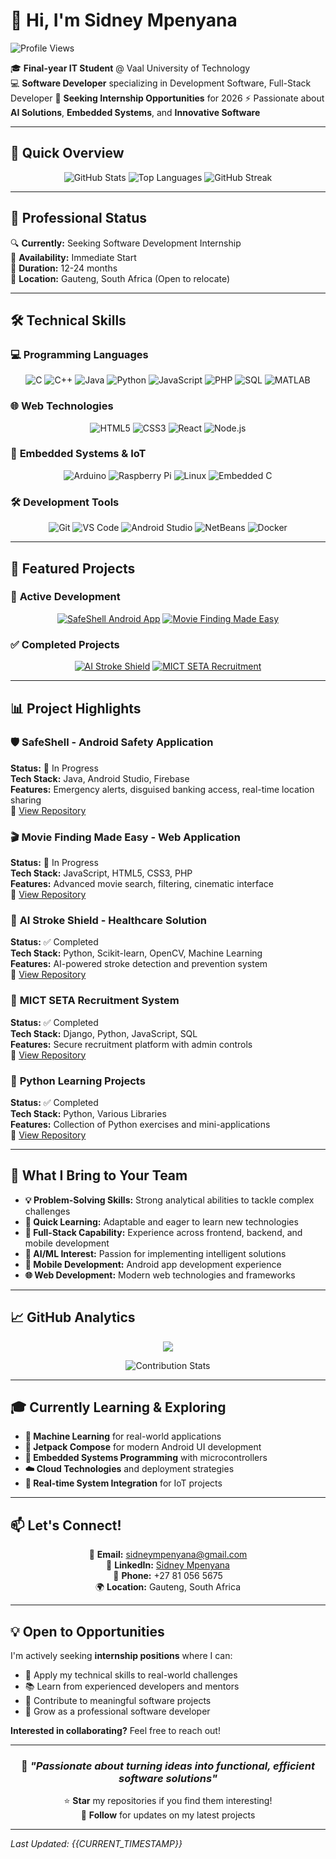 # 👋 Hi, I'm Sidney Mpenyana

![Profile Views](https://komarev.com/ghpvc/?username=SIDNEY081&color=blue)

🎓 **Final-year IT Student** @ Vaal University of Technology  
💻 **Software Developer** specializing in Development Software, Full-Stack Developer
🚀 **Seeking Internship Opportunities** for 2026
⚡ Passionate about **AI Solutions**, **Embedded Systems**, and **Innovative Software**

---

## 🚀 Quick Overview

<div align="center">

![GitHub Stats](https://github-readme-stats.vercel.app/api?username=SIDNEY081&show_icons=true&theme=radical&hide_border=true&bg_color=00000000)
![Top Languages](https://github-readme-stats.vercel.app/api/top-langs/?username=SIDNEY081&layout=compact&theme=radical&hide_border=true&bg_color=00000000)
![GitHub Streak](https://github-readme-streak-stats.herokuapp.com/?user=SIDNEY081&theme=radical&hide_border=true&background=00000000)

</div>

---

## 💼 Professional Status

🔍 **Currently:** Seeking Software Development Internship  
🎯 **Availability:** Immediate Start  
📅 **Duration:** 12-24 months  
📍 **Location:** Gauteng, South Africa (Open to relocate)

---

## 🛠️ Technical Skills

### 💻 **Programming Languages**
<div align="center">

![C](https://img.shields.io/badge/C-A8B9CC?style=for-the-badge&logo=c&logoColor=black)
![C++](https://img.shields.io/badge/C++-00599C?style=for-the-badge&logo=cplusplus&logoColor=white)
![Java](https://img.shields.io/badge/Java-007396?style=for-the-badge&logo=java&logoColor=white)
![Python](https://img.shields.io/badge/Python-3776AB?style=for-the-badge&logo=python&logoColor=white)
![JavaScript](https://img.shields.io/badge/JavaScript-F7DF1E?style=for-the-badge&logo=javascript&logoColor=black)
![PHP](https://img.shields.io/badge/PHP-777BB4?style=for-the-badge&logo=php&logoColor=white)
![SQL](https://img.shields.io/badge/SQL-4479A1?style=for-the-badge&logo=postgresql&logoColor=white)
![MATLAB](https://img.shields.io/badge/MATLAB-0076A8?style=for-the-badge&logo=mathworks&logoColor=white)

</div>

### 🌐 **Web Technologies**
<div align="center">

![HTML5](https://img.shields.io/badge/HTML5-E34F26?style=for-the-badge&logo=html5&logoColor=white)
![CSS3](https://img.shields.io/badge/CSS3-1572B6?style=for-the-badge&logo=css3&logoColor=white)
![React](https://img.shields.io/badge/React-61DAFB?style=for-the-badge&logo=react&logoColor=black)
![Node.js](https://img.shields.io/badge/Node.js-339933?style=for-the-badge&logo=nodedotjs&logoColor=white)

</div>

### 🔌 **Embedded Systems & IoT**
<div align="center">

![Arduino](https://img.shields.io/badge/Arduino-00979D?style=for-the-badge&logo=arduino&logoColor=white)
![Raspberry Pi](https://img.shields.io/badge/Raspberry%20Pi-A22846?style=for-the-badge&logo=raspberrypi&logoColor=white)
![Linux](https://img.shields.io/badge/Linux-FCC624?style=for-the-badge&logo=linux&logoColor=black)
![Embedded C](https://img.shields.io/badge/Embedded_C-00599C?style=for-the-badge&logo=c&logoColor=white)

</div>

### 🛠️ **Development Tools**
<div align="center">

![Git](https://img.shields.io/badge/Git-F05032?style=for-the-badge&logo=git&logoColor=white)
![VS Code](https://img.shields.io/badge/VS%20Code-007ACC?style=for-the-badge&logo=visualstudiocode&logoColor=white)
![Android Studio](https://img.shields.io/badge/Android%20Studio-3DDC84?style=for-the-badge&logo=androidstudio&logoColor=white)
![NetBeans](https://img.shields.io/badge/NetBeans-1B6AC6?style=for-the-badge&logo=apachenetbeanside&logoColor=white)
![Docker](https://img.shields.io/badge/Docker-2496ED?style=for-the-badge&logo=docker&logoColor=white)

</div>

---

## 🎯 Featured Projects

### 🚀 **Active Development**

<div align="center">

[![SafeShell Android App](https://github-readme-stats.vercel.app/api/pin/?username=SIDNEY081&repo=SafeShell&theme=radical&show_owner=true)](https://github.com/SIDNEY081/SafeShell)
[![Movie Finding Made Easy](https://github-readme-stats.vercel.app/api/pin/?username=SIDNEY081&repo=Movie_Finding_Made_Easy&theme=radical&show_owner=true)](https://github.com/SIDNEY081/Movie_Finding_Made_Easy)

</div>

### ✅ **Completed Projects**

<div align="center">

[![AI Stroke Shield](https://github-readme-stats.vercel.app/api/pin/?username=SIDNEY081&repo=AI-Stroke-Shield&theme=radical&show_owner=true)](https://github.com/SIDNEY081/AI-Stroke-Shield)
[![MICT SETA Recruitment](https://github-readme-stats.vercel.app/api/pin/?username=mictseta-recruitment-system&repo=mictseta_recruitment_system&theme=radical&show_owner=true)](https://github.com/mictseta-recruitment-system/mictseta_recruitment_system)

</div>

---

## 📊 Project Highlights

### 🛡️ **SafeShell** - Android Safety Application
**Status:** 🚧 In Progress  
**Tech Stack:** Java, Android Studio, Firebase  
**Features:** Emergency alerts, disguised banking access, real-time location sharing  
🔗 [View Repository](https://github.com/SIDNEY081/SafeShell)

### 🎬 **Movie Finding Made Easy** - Web Application
**Status:** 🚧 In Progress  
**Tech Stack:** JavaScript, HTML5, CSS3, PHP  
**Features:** Advanced movie search, filtering, cinematic interface  
🔗 [View Repository](https://github.com/SIDNEY081/Movie_Finding_Made_Easy)

### 🧠 **AI Stroke Shield** - Healthcare Solution
**Status:** ✅ Completed  
**Tech Stack:** Python, Scikit-learn, OpenCV, Machine Learning  
**Features:** AI-powered stroke detection and prevention system  
🔗 [View Repository](https://github.com/SIDNEY081/AI-Stroke-Shield)

### 💼 **MICT SETA Recruitment System**
**Status:** ✅ Completed  
**Tech Stack:** Django, Python, JavaScript, SQL  
**Features:** Secure recruitment platform with admin controls  
🔗 [View Repository](https://github.com/mictseta-recruitment-system/mictseta_recruitment_system)

### 🐍 **Python Learning Projects**
**Status:** ✅ Completed  
**Tech Stack:** Python, Various Libraries  
**Features:** Collection of Python exercises and mini-applications  
🔗 [View Repository](https://github.com/SIDNEY081/Python-Learning)

---

## 🌟 What I Bring to Your Team

- **💡 Problem-Solving Skills:** Strong analytical abilities to tackle complex challenges
- **🚀 Quick Learning:** Adaptable and eager to learn new technologies
- **🔧 Full-Stack Capability:** Experience across frontend, backend, and mobile development
- **🤖 AI/ML Interest:** Passion for implementing intelligent solutions
- **📱 Mobile Development:** Android app development experience
- **🌐 Web Development:** Modern web technologies and frameworks

---

## 📈 GitHub Analytics

<div align="center">

<!-- Dynamic GitHub Stats -->
![](https://github-readme-activity-graph.vercel.app/graph?username=SIDNEY081&theme=react-dark&bg_color=00000000&hide_border=true&area=true)

<!-- Contribution Stats -->
![Contribution Stats](https://github-contribution-stats.vercel.app/api/?username=SIDNEY081)

</div>

---

## 🎓 Currently Learning & Exploring

- **🤖 Machine Learning** for real-world applications
- **📱 Jetpack Compose** for modern Android UI development
- **🔌 Embedded Systems Programming** with microcontrollers
- **☁️ Cloud Technologies** and deployment strategies
- **🧩 Real-time System Integration** for IoT projects

---

## 📫 Let's Connect!

<div align="center">

📧 **Email:** [sidneympenyana@gmail.com](mailto:sidneympenyana@gmail.com)  
💼 **LinkedIn:** [Sidney Mpenyana](https://linkedin.com/in/sidney-mpenyana)  
📱 **Phone:** +27 81 056 5675  
🌍 **Location:** Gauteng, South Africa

</div>

---

## 💡 Open to Opportunities

I'm actively seeking **internship positions** where I can:
- 🎯 Apply my technical skills to real-world challenges
- 📚 Learn from experienced developers and mentors  
- 🔧 Contribute to meaningful software projects
- 🚀 Grow as a professional software developer

**Interested in collaborating?** Feel free to reach out!

---

<div align="center">

### 🚀 *"Passionate about turning ideas into functional, efficient software solutions"*

⭐ **Star** my repositories if you find them interesting!  
🔔 **Follow** for updates on my latest projects

</div>

---

*Last Updated: {{CURRENT_TIMESTAMP}}*

